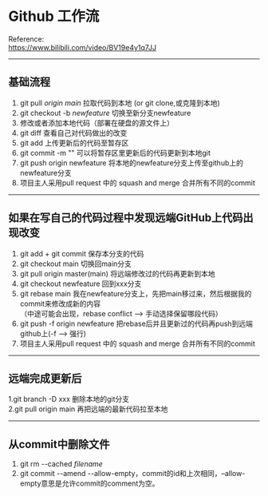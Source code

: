 # Github 工作流

Reference:  
https://www.bilibili.com/video/BV19e4y1q7JJ

___

## 基础流程

1. git pull *origin main* 拉取代码到本地 (or git clone,或克隆到本地)  
2. git checkout -b *newfeature* 切换至新分支newfeature  
3. 修改或者添加本地代码（部署在硬盘的源文件上）  
4. git diff 查看自己对代码做出的改变  
5. git add 上传更新后的代码至暂存区  
6. git commit -m "" 可以将暂存区里更新后的代码更新到本地git  
7. git push origin newfeature 将本地的newfeature分支上传至github上的newfeature分支  
8. 项目主人采用pull request 中的 squash and merge 合并所有不同的commit  

___

## 如果在写自己的代码过程中发现远端GitHub上代码出现改变

1. git add + git commit 保存本分支的代码  
2. git checkout main 切换回main分支  
3. git pull origin master(main) 将远端修改过的代码再更新到本地  
4. git checkout newfeature 回到xxx分支  
5. git rebase main 我在newfeature分支上，先把main移过来，然后根据我的commit来修改成新的内容  
（中途可能会出现，rebase conflict --> 手动选择保留哪段代码）  
6. git push -f origin newfeature 把rebase后并且更新过的代码再push到远端github上(-f --> 强行)  
7. 项目主人采用pull request 中的 squash and merge 合并所有不同的commit  

___

## 远端完成更新后

1.git branch -D xxx 删除本地的git分支  
2.git pull origin main 再把远端的最新代码拉至本地  

___

## 从commit中删除文件

1. git rm --cached *filename*
2. git commit --amend --allow-empty，commit的id和上次相同，–allow-empty意思是允许commit的comment为空。
